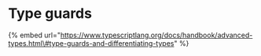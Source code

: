 # Type guards

{% embed url="https://www.typescriptlang.org/docs/handbook/advanced-types.html\#type-guards-and-differentiating-types" %}



